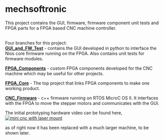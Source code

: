 # mechsoftronic
This project contains the GUI, firmware, firmware component unit tests and FPGA parts for a FPGA based CNC machine controller.<br>

<br>Four branches for this project: <br>
[**GUI_and_FW_Test**](https://github.com/mhouse1/mechsoftronic/tree/GUI_and_FW_Test) - contains the GUI developed in python to interface the Nios core firmware running on the FPGA. Also contains unit tests for firmware modules.

[**FPGA_Components**](https://github.com/mhouse1/mechsoftronic/tree/CNC_FPGA_Components) - custom FPGA components developed for the CNC machine which may be useful for other projects.

[**FPGA_Core**](https://github.com/mhouse1/mechsoftronic/tree/CNC_FPGA_Core/CNC_FPGA_Core) - The top project that links FPGA components to make one working product.

[**CNC_Firmware**](https://github.com/mhouse1/mechsoftronic/tree/CNC_Firmware/FPGA_PROJECT_BASE_SYSTEM_V3/software/RAPTOR_03) - c++ firmware running on RTOS MicroC OS II.  It interfaces with the FPGA to move the stepper motors and communicates with the GUI.

The initial prototyping hardware video can be found here,
[![mini cnc with laser mount](https://raw.githubusercontent.com/mhouse1/mechsoftronic/GUI_and_FW_Test/Kshatria/R_and_D/initial%20hardware.png)](https://youtu.be/V51caXYTmaI)

as of right now it has been replaced with a much larger machine, to be shown later.
